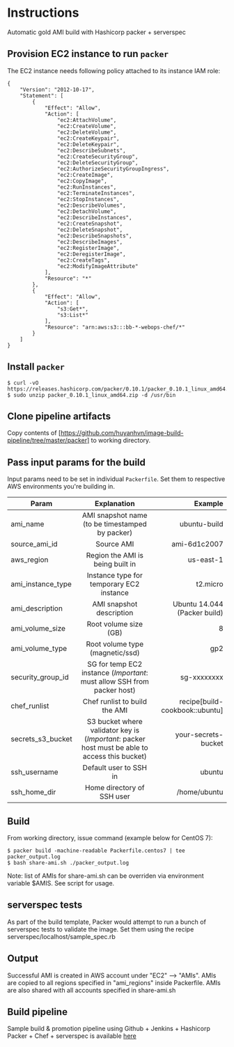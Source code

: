 # Instructions
Automatic gold AMI build with Hashicorp packer + serverspec

## Provision EC2 instance to run `packer`
The EC2 instance needs following policy attached to its instance IAM role:
```
{
    "Version": "2012-10-17",
    "Statement": [
        {
            "Effect": "Allow",
            "Action": [
                "ec2:AttachVolume",
                "ec2:CreateVolume",
                "ec2:DeleteVolume",
                "ec2:CreateKeypair",
                "ec2:DeleteKeypair",
                "ec2:DescribeSubnets",
                "ec2:CreateSecurityGroup",
                "ec2:DeleteSecurityGroup",
                "ec2:AuthorizeSecurityGroupIngress",
                "ec2:CreateImage",
                "ec2:CopyImage",
                "ec2:RunInstances",
                "ec2:TerminateInstances",
                "ec2:StopInstances",
                "ec2:DescribeVolumes",
                "ec2:DetachVolume",
                "ec2:DescribeInstances",
                "ec2:CreateSnapshot",
                "ec2:DeleteSnapshot",
                "ec2:DescribeSnapshots",
                "ec2:DescribeImages",
                "ec2:RegisterImage",
                "ec2:DeregisterImage",
                "ec2:CreateTags",
                "ec2:ModifyImageAttribute"
            ],
            "Resource": "*"
        },
        {
            "Effect": "Allow",
            "Action": [
                "s3:Get*",
                "s3:List*"
            ],
            "Resource": "arn:aws:s3:::bb-*-webops-chef/*"
        }
    ]
}
```

## Install `packer`
```
$ curl -vO https://releases.hashicorp.com/packer/0.10.1/packer_0.10.1_linux_amd64.zip
$ sudo unzip packer_0.10.1_linux_amd64.zip -d /usr/bin
```

## Clone pipeline artifacts
Copy contents of [https://github.com/huyanhvn/image-build-pipeline/tree/master/packer] to working directory.

## Pass input params for the build
Input params need to be set in individual `Packerfile`. Set them to respective AWS environments you're building in.

| Param              | Explanation                                     | Example                                   |
| -------------------|:-----------------------------------------------:| -----------------------------------------:|
| ami_name           | AMI snapshot name (to be timestamped by packer) | ubuntu-build               |
| source_ami_id      | Source AMI    | ami-6d1c2007                              |
| aws_region         | Region the AMI is being built in                | us-east-1                                 |
| ami_instance_type  | Instance type for temporary EC2 instance        | t2.micro                                 |
| ami_description    | AMI snapshot description                        | Ubuntu 14.044 (Packer build)        |
| ami_volume_size             | Root volume size (GB)   | 8                              |
| ami_volume_type          | Root volume type (magnetic/ssd)       | gp2                           |
| security_group_id  | SG for temp EC2 instance (*Important*: must allow SSH from packer host) | sg-xxxxxxxx |
| chef_runlist       | Chef runlist to build the AMI                   | recipe[build-cookbook::ubuntu]         |
| secrets_s3_bucket     | S3 bucket where validator key is (*Important*: packer host must be able to access this bucket) | your-secrets-bucket |
| ssh_username | Default user to SSH in | ubuntu |
| ssh_home_dir | Home directory of SSH user | /home/ubuntu |

## Build
From working directory, issue command (example below for CentOS 7):
```
$ packer build -machine-readable Packerfile.centos7 | tee packer_output.log
$ bash share-ami.sh ./packer_output.log
```
Note: list of AMIs for share-ami.sh can be overriden via environment variable $AMIS. See script for usage.

## serverspec tests
As part of the build template, Packer would attempt to run a bunch of serverspec tests to validate the image. Set them using the recipe serverspec/localhost/sample_spec.rb

## Output
Successful AMI is created in AWS account under "EC2" --> "AMIs". AMIs are copied to all regions specified in "ami_regions" inside Packerfile. AMIs are also shared with all accounts specified in share-ami.sh

## Build pipeline
Sample build & promotion pipeline using Github + Jenkins + Hashicorp Packer + Chef + serverspec is available [here](https://github.com/huyanhvn/image-build-pipeline)

